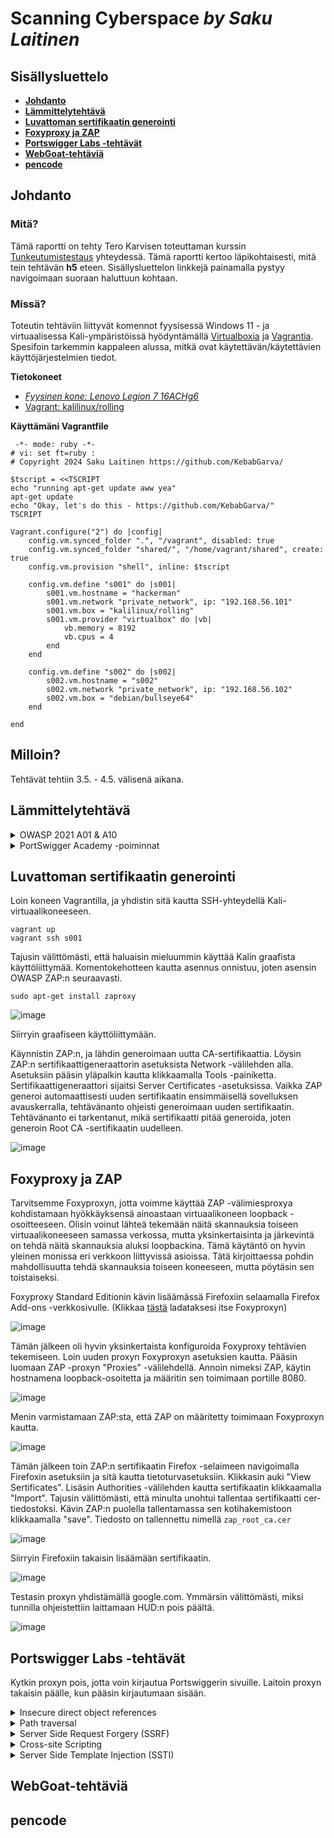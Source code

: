 # Scanning Cyberspace _by Saku Laitinen_

## Sisällysluettelo

- **[Johdanto](https://github.com/KebabGarva/Tunkeutumistestaus2024-bgu248/edit/main/h5.md#johdanto)**
- **[Lämmittelytehtävä](https://github.com/KebabGarva/Tunkeutumistestaus2024-bgu248/blob/main/h5.md#Lämmittelytehtävä)**
- **[Luvattoman sertifikaatin generointi](https://github.com/KebabGarva/Tunkeutumistestaus2024-bgu248/blob/main/h5.md#luvattoman-sertifikaatin-generointi)**
- **[Foxyproxy ja ZAP](https://github.com/KebabGarva/Tunkeutumistestaus2024-bgu248/blob/main/h5.md#foxyproxy-ja-zap)**
- **[Portswigger Labs -tehtävät](https://github.com/KebabGarva/Tunkeutumistestaus2024-bgu248/blob/main/h5.md#Portswigger-Labs--tehtävät)**
- **[WebGoat-tehtäviä](https://github.com/KebabGarva/Tunkeutumistestaus2024-bgu248/blob/main/h5.md#WebGoat-tehtäviä)**
- **[pencode](https://github.com/KebabGarva/Tunkeutumistestaus2024-bgu248/blob/main/h5.md#pencode)**

## Johdanto

### Mitä?

Tämä raportti on tehty Tero Karvisen toteuttaman kurssin [Tunkeutumistestaus](https://terokarvinen.com/2024/eettinen-hakkerointi-2024/) yhteydessä.
Tämä raportti kertoo läpikohtaisesti, mitä tein tehtävän **h5** eteen.
Sisällysluettelon linkkejä painamalla pystyy navigoimaan suoraan haluttuun kohtaan.

### Missä?

Toteutin tehtäviin liittyvät komennot fyysisessä Windows 11 - ja virtuaalisessa Kali-ympäristöissä hyödyntämällä [Virtualboxia](https://www.virtualbox.org/) ja [Vagrantia](https://developer.hashicorp.com/vagrant).
Spesifoin tarkemmin kappaleen alussa, mitkä ovat käytettävän/käytettävien käyttöjärjestelmien tiedot. 

**Tietokoneet**

- [*Fyysinen kone: Lenovo Legion 7 16ACHg6*](https://nanoreview.net/en/laptop/lenovo-legion-7-2021-amd?m=c.1_g.3_r.3_s.3)
- [Vagrant: kalilinux/rolling](https://app.vagrantup.com/kalilinux/boxes/rolling)

**Käyttämäni Vagrantfile**

```
 -*- mode: ruby -*-
# vi: set ft=ruby :
# Copyright 2024 Saku Laitinen https://github.com/KebabGarva/

$tscript = <<TSCRIPT
echo "running apt-get update aww yea"
apt-get update
echo "Okay, let's do this - https://github.com/KebabGarva/"
TSCRIPT

Vagrant.configure("2") do |config|
	config.vm.synced_folder ".", "/vagrant", disabled: true
	config.vm.synced_folder "shared/", "/home/vagrant/shared", create: true
	config.vm.provision "shell", inline: $tscript

	config.vm.define "s001" do |s001|
		s001.vm.hostname = "hackerman"
		s001.vm.network "private_network", ip: "192.168.56.101"
		s001.vm.box = "kalilinux/rolling"
		s001.vm.provider "virtualbox" do |vb|
			vb.memory = 8192
			vb.cpus = 4
		end
	end

	config.vm.define "s002" do |s002|
		s002.vm.hostname = "s002"
		s002.vm.network "private_network", ip: "192.168.56.102"
		s002.vm.box = "debian/bullseye64"
	end
	
end
```



## Milloin?

Tehtävät tehtiin 3.5. - 4.5. välisenä aikana.

## Lämmittelytehtävä

<details>

<summary>OWASP 2021 A01 & A10</summary>

### A01: Broken Access Control

- Kulunvalvonnan haavoittuvuus, joka tyypillisesti johtaa luvattomaan tietojen luovuttamiseen, muuttamiseen tai tuhoamiseen.
- Konkreettiset esimerkit haavoittuvasta kulunvalvonnat ovat esimerkiksi
  - Järjestelmää hallinnoivien ominaisuuksien myöntäminen liian kevyin perustein
  - URL-osoitteen muokkaaminen tai API-pyyntöjä muokkaavan hyökkäyksen käyttäminen
  - toisen tilin katselu tai muokkaamisen salliminen hyödyntämällä annettua yksilöllistä tunnusta
  - POST-, PUT- ja DELELTE -käyttöoikeuksien puuttuminen API:sta
  - etuoikeuksien korottamista esittämällä olevan kirjautunut tai toimivan järjestelmänvalvojana
  - Metatietojen, kuten JWT (JSON Web Token) -käyttöoikeustunnisteen manipulointi .
  - CORS (Cross-origin resource sharing) virheellinen määrittäminen johtaa luvattomaan API-pääsyyn luottamattomista lähteistä.
  - pakottamalla sivun antamaan pääsyn sivulla todentamattomalla käyttäjällä
 
https://owasp.org/Top10/A01_2021-Broken_Access_Control/
  
### A10: Server-Side Request Forgery (SSRF)

- SSRF-virhe ilmaantuu silloin, kun verkkosovellus hakee etäresursseja todentamatta käyttäjän toimittamaa URL -osoitetta.
  - Hyökkääjä voi virhettä hyväksikäyttämällä pakottaa verkkosovelluksen palauttamaan tietoja yrityksen sisäverkosta viallisen internettiin yhdistetyn palvelimen kautta.
- Kyseistä haavoittuvuutta käyttävät hyökkäykset yleistyvät kovaa vauhtia johtuen pilvipalveluihin laajasta siirtymisestä ja verkkojen arkkitehtuurien monimutkaistumisesta.
- Esimerkiksi API:n osoitteen muokkaaminen localhostiin on tyypillinen tapa toteuttaa SSRF-hyökkäys.

https://owasp.org/Top10/A10_2021-Server-Side_Request_Forgery_%28SSRF%29/

</details>

<details>

<summary>PortSwigger Academy -poiminnat</summary>

### Insecure direct object references (IDOR)

- Yksinkertaisimmillaan hyökkääjä muokkaa URL-osoitetta niin, että hän pääsee suoraan käsiksi haluamaan luvattomaan tiedostoon.
- Käytännössä koneen tietoja pääsee muokkaamaan suoraan internetistä.

https://portswigger.net/web-security/access-control/idor

### Path traversal
  
- Hyödyntää haavoittuvuutta HTML-protokollassa
  - Jos hyökkääjän pyyntöä ei validoida, hän voi pahimassa tapauksessa päästä tietokoneen salasanatiedostoihin käsiksi muokkaamalla ainoastaan URL-osoitetta.

https://portswigger.net/web-security/file-path-traversal

### Server-side template injection

- Hyökkääjä injektoi haittaohjelman, joka toteutetaan palvelinpuolella, verkkosivujen pohjan generoimismoottoriin
- Hyökkäysstä on vaikea havaita, koska hyökkääjä piilottaa dataa verkkosivujen pohjiin piilottaakseen datankäsittelyä.
  - Kyseiset injektiot toteutetaan ulkopuolelta, mutta pyyntöjä käsitellään palvelinpuolella 
  - Haittaohjelma voi pahimassa tapauksessa saada täyden hallinnan palvelimesta, koska hyökkääjä voi mielivaltaisesti komentaa mallimoottorin generoimaan hänelle pääsyoikeudet.
 
https://portswigger.net/web-security/server-side-template-injection

### Cross-site scripting (XSS)

- Hyökkääjä muokkaa esimerkiksi HTTP-pyyntöä toteuttamaan skriptin uhrin koneella.
  - Hyökkääjä lähettää uhrille muokatun URL-osoitteen, joka sisältää toteutettavan skriptin, joka komentaa käyttäjän selaimen esimerkiksi toteuttamaan haitallisen skriptin, joka ladataan toiselta palvelimelta.
 
https://portswigger.net/web-security/cross-site-scripting
  
</details>


## Luvattoman sertifikaatin generointi

Loin koneen Vagrantilla, ja yhdistin sitä kautta SSH-yhteydellä Kali-virtuaalikoneeseen.

```
vagrant up
vagrant ssh s001
```
Tajusin välittömästi, että haluaisin mieluummin käyttää Kalin graafista käyttöliittymää. Komentokehotteen kautta asennus onnistuu, joten asensin OWASP ZAP:n seuraavasti.

```
sudo apt-get install zaproxy
```

![image](https://github.com/KebabGarva/Tunkeutumistestaus2024-bgu248/assets/89390996/159fad5e-9dbb-42cc-a793-680f460e23ba)

Siirryin graafiseen käyttöliittymään. 


Käynnistin ZAP:n, ja lähdin generoimaan uutta CA-sertifikaattia. Löysin ZAP:n sertifikaattigeneraattorin asetuksista Network -välilehden alla. Asetuksiin pääsin yläpalkin kautta klikkaamalla Tools -painiketta. Sertifikaattigeneraattori sijaitsi Server Certificates -asetuksissa.  Vaikka ZAP generoi automaattisesti uuden sertifikaatin ensimmäisellä sovelluksen avauskerralla, tehtävänanto ohjeisti generoimaan uuden sertifikaatin. Tehtävänanto ei tarkentanut, mikä sertifikaatti pitää generoida, joten generoin Root CA -sertifikaatin uudelleen.

![image](https://github.com/KebabGarva/Tunkeutumistestaus2024-bgu248/assets/89390996/d1914fdf-f16c-4dea-ae8f-810ddb9ad3de)


## Foxyproxy ja ZAP

Tarvitsemme Foxyproxyn, jotta voimme käyttää ZAP -välimiesproxya kohdistamaan hyökkäyksensä ainoastaan virtuaalikoneen loopback -osoitteeseen. Olisin voinut lähteä tekemään näitä skannauksia toiseen virtuaalikoneeseen samassa verkossa, mutta yksinkertaisinta ja järkevintä on tehdä näitä skannauksia aluksi loopbackina. Tämä käytäntö on hyvin yleinen monissa eri verkkoon liittyvissä asioissa. Tätä kirjoittaessa pohdin mahdollisuutta tehdä skannauksia toiseen koneeseen, mutta pöytäsin sen toistaiseksi.

Foxyproxy Standard Editionin kävin lisäämässä Firefoxiin selaamalla Firefox Add-ons -verkkosivulle. (Klikkaa [tästä](https://addons.mozilla.org/en-US/firefox/addon/foxyproxy-standard/) ladataksesi itse Foxyproxyn)  

![image](https://github.com/KebabGarva/Tunkeutumistestaus2024-bgu248/assets/89390996/669682f4-28c1-45a1-84f5-037b4c5f8d29)

Tämän jälkeen oli hyvin yksinkertaista konfiguroida Foxyproxy tehtävien tekemiseen. Loin uuden proxyn Foxyproxyn asetuksien kautta. Pääsin luomaan ZAP -proxyn "Proxies" -välilehdellä. Annoin nimeksi ZAP, käytin hostnamena loopback-osoitetta ja määritin sen toimimaan portille 8080.


![image](https://github.com/KebabGarva/Tunkeutumistestaus2024-bgu248/assets/89390996/4b775dfa-dddc-4a43-8cad-c2229f3b0acc)

Menin varmistamaan ZAP:sta, että ZAP on määritetty toimimaan Foxyproxyn kautta.

![image](https://github.com/KebabGarva/Tunkeutumistestaus2024-bgu248/assets/89390996/599b3618-46a1-405b-9793-cc6a8eeed32b)

Tämän jälkeen toin ZAP:n sertifikaatin Firefox -selaimeen navigoimalla Firefoxin asetuksiin ja sitä kautta tietoturvasetuksiin. Klikkasin auki "View Sertificates". Lisäsin Authorities -välilehden kautta sertifikaatin klikkaamalla "Import". Tajusin välittömästi, että minulta unohtui tallentaa sertifikaatti cer-tiedostoksi. Kävin ZAP:n puolella tallentamassa sen kotihakemistoon klikkaamalla "save". Tiedosto on tallennettu nimellä `zap_root_ca.cer`

![image](https://github.com/KebabGarva/Tunkeutumistestaus2024-bgu248/assets/89390996/a33f5d13-391b-4439-8b4f-7152cb05b313)

Siirryin Firefoxiin takaisin lisäämään sertifikaatin. 

![image](https://github.com/KebabGarva/Tunkeutumistestaus2024-bgu248/assets/89390996/c28e15d1-1426-489e-9507-cb29135394c1)

Testasin proxyn yhdistämällä google.com. Ymmärsin välittömästi, miksi tunnilla ohjeistettiin laittamaan HUD:n pois päältä.

![image](https://github.com/KebabGarva/Tunkeutumistestaus2024-bgu248/assets/89390996/04660756-1ca6-4667-96f8-47eba33edcc7)


## Portswigger Labs -tehtävät

Kytkin proxyn pois, jotta voin kirjautua Portswiggerin sivuille. Laitoin proxyn takaisin päälle, kun pääsin kirjautumaan sisään.

<details>

<summary>Insecure direct object references</summary>

### Nopeaa IDOR -meininkiä

Tämä tehtävä oli itsestäänselvä. Testasin muutaman kerran, miten chat-logit tallentuvat. Testasin kaksi kertaa, ennen kun menin ZAP:n kautta katsomaan tuloksia. 

ZAP löysi download-transcript-hakemiston HTTP-pyyntöni kautta. Kiinnitin huomiota siihen, että ensimmäinen lataamani tiedosto on nimellä "2.txt", joten luonnollisesti halusin nähdä, onko "1.txt" -tiedostoa olemassa. 

![image](https://github.com/KebabGarva/Tunkeutumistestaus2024-bgu248/assets/89390996/93e205f9-fd99-4866-bb7a-0b4fed2128a2)

Kyseinen tiedosto on olemassa. Chatista näkyy selvästi carloksen salasana. Kopioin salasanan leikepöydälle, ja yritin kirjautua carloksen tilille.

![image](https://github.com/KebabGarva/Tunkeutumistestaus2024-bgu248/assets/89390996/f7357e94-24a2-47e2-9507-fae9512cb441)

![image](https://github.com/KebabGarva/Tunkeutumistestaus2024-bgu248/assets/89390996/a38aef3d-f26d-4e7f-84c3-92e41bb4d0a6)

Tehtävä onnistui! Nyt voin esimerkiksi päivittää sähköpostiosoitteen, ja käytännössä pölliä hänen tilinsä kokonaan.

</details>

<details>

<summary>Path traversal</summary>


### Simple case

Sain tehtävän tehtyä muokkaamalla pyyntöä palauttamaan `etc/passwd` -tiedoston. Kokeilin ensin absoluuttista polkua, mutta en onnistunut. Suhteellinen polku onnistui

![image](https://github.com/KebabGarva/Tunkeutumistestaus2024-bgu248/assets/89390996/2d32cf70-78f2-4e31-964b-2e71da189065)


![image](https://github.com/KebabGarva/Tunkeutumistestaus2024-bgu248/assets/89390996/aacb4879-77e3-4931-b702-e73bdeac8677)

![image](https://github.com/KebabGarva/Tunkeutumistestaus2024-bgu248/assets/89390996/48aadf98-2d90-4f8b-ad57-61a631429099)


### Traversal sequences blocked with absolute path bypass

Aijaa. Tässä otsikossa lukee, että pitää testata absoluuttista polkua hyödyntämällä. Toimin kuin edellisen tehtävän kaavalla, mutta tällä kertaa kokeilin ensimmäisenä absoluuttista polkua.

![image](https://github.com/KebabGarva/Tunkeutumistestaus2024-bgu248/assets/89390996/f7ca8094-f10a-481a-b485-fc6dbeb83036)

![image](https://github.com/KebabGarva/Tunkeutumistestaus2024-bgu248/assets/89390996/b135d62f-4c5b-454e-98fb-955e0ad1d893)

![image](https://github.com/KebabGarva/Tunkeutumistestaus2024-bgu248/assets/89390996/2dc8415c-392a-4f5b-a770-1d594c113faf)

Olin hyvin hämmentynyt, miksi absoluuttinen polku toimi tällä kertaa.


### Traversal sequences stripped non-recursively

Tehtävä ohjeistuksen perusteella oli käytettävä haavoittuvuuden puolustusta itseään vastaan eli `....//`. Puolustus poistaa aina kaksi pistettä ja kauttaviivan, joten lisäsin yksinkertaisesti kaksi pistettä ja kauttaviivan saadakseni `../` pyyntöön.

![image](https://github.com/KebabGarva/Tunkeutumistestaus2024-bgu248/assets/89390996/92c3e4e5-4d53-4183-92d7-8bbdc51ff77c)

![image](https://github.com/KebabGarva/Tunkeutumistestaus2024-bgu248/assets/89390996/b252ec95-dcac-427d-abc9-fba6e2868179)

</details>

<details>

<summary>Server Side Request Forgery (SSRF)</summary>

### Stockapi on hieman rikki

Manuaalisen pyyntöeditorin kautta pääsin muokkaamaan stockApi -parametrin loopback -osoitteeseen. ZAP teki tästä hyvin helppoa.

![image](https://github.com/KebabGarva/Tunkeutumistestaus2024-bgu248/assets/89390996/529da8ff-fdec-4abd-b770-ef61c083001f)


![image](https://github.com/KebabGarva/Tunkeutumistestaus2024-bgu248/assets/89390996/89d1c5bb-e21e-4517-8862-dc7ab14595ab)


![image](https://github.com/KebabGarva/Tunkeutumistestaus2024-bgu248/assets/89390996/4150ce5c-fc88-4891-8bb1-711908ad7595)

Sanoin hyvästit carlokselle.

![image](https://github.com/KebabGarva/Tunkeutumistestaus2024-bgu248/assets/89390996/7492f39d-7dde-473f-95a2-4dc6ee518fee)


</details>

<details>

<summary>Cross-site Scripting</summary>


### Reflected XSS into HTML context with nothing encoded

Tehtävänanto oli yksinkertainen, joten toimenpiteeni oli myös yksinkertainen. Kirjoitin hakukenttään `<script>alert('suuri operaatio buahahahhaah')</script>`

![image](https://github.com/KebabGarva/Tunkeutumistestaus2024-bgu248/assets/89390996/50a04565-df53-4cc0-9685-451e5019c1ba)

![image](https://github.com/KebabGarva/Tunkeutumistestaus2024-bgu248/assets/89390996/2b8968e2-08c7-44e3-9a3b-1d5935af4924)

### Stored XSS into HTML context with nothing encoded

Kommenttiosioon kirjoitin hauskan skriptin.

![image](https://github.com/KebabGarva/Tunkeutumistestaus2024-bgu248/assets/89390996/2fc8fbc3-7523-4273-aa50-b27144f7eb68)

![image](https://github.com/KebabGarva/Tunkeutumistestaus2024-bgu248/assets/89390996/58ee3097-bbbb-4987-a5c0-a8abee2bed8a)


</details>

<details>

<summary>Server Side Template Injection (SSTI)</summary>

### ???



</details>

## WebGoat-tehtäviä


## pencode

